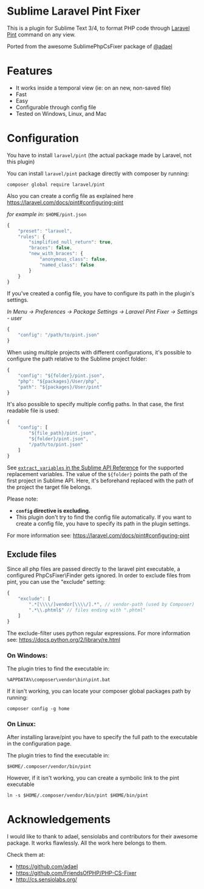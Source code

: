 # Sublime Laravel Pint Fixer
This is a plugin for Sublime Text 3/4, to format PHP code through [Laravel Pint](https://laravel.com/docs/pint) command on any view.

Ported from the awesome SublimePhpCsFixer package of [@adael](https://github.com/adael)

# Features

* It works inside a temporal view (ie: on an new, non-saved file)
* Fast
* Easy
* Configurable through config file
* Tested on Windows, Linux, and Mac

# Configuration

You have to install `laravel/pint` (the actual package made by Laravel, not this plugin)

You can install `laravel/pint` package directly with composer by running:

    composer global require laravel/pint

Also you can create a config file as explained here https://laravel.com/docs/pint#configuring-pint

*for example in:* `$HOME/pint.json`

```js
{
    "preset": "laravel",
    "rules": {
        "simplified_null_return": true,
        "braces": false,
        "new_with_braces": {
            "anonymous_class": false,
            "named_class": false
        }
    }
}
```

If you've created a config file, you have to configure its path in the plugin's settings.

*In Menu -> Preferences -> Package Settings -> Laravel Pint Fixer -> Settings - user*

```js
{
    "config": "/path/to/pint.json"
}
```

When using multiple projects with different configurations, it's possible to
configure the path relative to the Sublime project folder:

```js
{
    "config": "${folder}/pint.json",
    "php": "${packages}/User/php",
    "path": "${packages}/User/pint"
}
```

It's also possible to specify multiple config paths. In that case, the first readable file is used:

```js
{
    "config": [
        "${file_path}/pint.json",
        "${folder}/pint.json",
        "/path/to/pint.json"
    ]
}
```

See [`extract_variables` in the Sublime API Reference](https://www.sublimetext.com/docs/3/api_reference.html#sublime.Window)
for the supported replacement variables. The value of the `${folder}` points
the path of the first project in Sublime API. Here, it's beforehand replaced
with the path of the project the target file belongs.

Please note:

* **`config` directive is excluding.**
* This plugin don't try to find the config file automatically. If you want to
create a config file, you have to specify its path in the plugin settings.

For more information see: https://laravel.com/docs/pint#configuring-pint

## Exclude files

Since all php files are passed directly to the laravel pint executable, a configured PhpCsFixer\\Finder gets ignored.
In order to exclude files from pint, you can use the "exclude" setting:

```js
{
    "exclude": [
        ".*[\\\\/]vendor[\\\\/].*", // vendor-path (used by Composer)
        ".*\\.phtml$" // files ending with ".phtml"
    ]
}
```

The exclude-filter uses python regular expressions.
For more information see: https://docs.python.org/2/library/re.html


### On Windows:

The plugin tries to find the executable in:

    %APPDATA%\composer\vendor\bin\pint.bat

If it isn't working, you can locate your composer global packages path by running:

    composer config -g home

### On Linux:

After installing larave/pint you have to specify the full path to the
executable in the configuration page.

The plugin tries to find the executable in:

    $HOME/.composer/vendor/bin/pint

However, if it isn't working, you can create a symbolic link to the pint executable

    ln -s $HOME/.composer/vendor/bin/pint $HOME/bin/pint


# Acknowledgements

I would like to thank to adael, sensiolabs and contributors for their awesome package.
It works flawlessly. All the work here belongs to them.

Check them at:
* https://github.com/adael
* https://github.com/FriendsOfPHP/PHP-CS-Fixer
* http://cs.sensiolabs.org/
